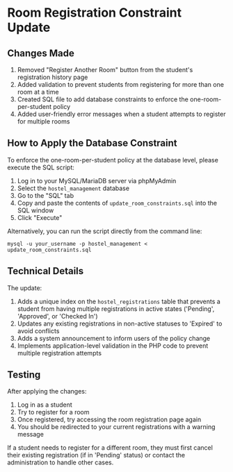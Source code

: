 # Room Registration Constraint Update

## Changes Made

1. Removed "Register Another Room" button from the student's registration history page
2. Added validation to prevent students from registering for more than one room at a time
3. Created SQL file to add database constraints to enforce the one-room-per-student policy
4. Added user-friendly error messages when a student attempts to register for multiple rooms

## How to Apply the Database Constraint

To enforce the one-room-per-student policy at the database level, please execute the SQL script:

1. Log in to your MySQL/MariaDB server via phpMyAdmin
2. Select the `hostel_management` database
3. Go to the "SQL" tab
4. Copy and paste the contents of `update_room_constraints.sql` into the SQL window
5. Click "Execute"

Alternatively, you can run the script directly from the command line:

```
mysql -u your_username -p hostel_management < update_room_constraints.sql
```

## Technical Details

The update:
1. Adds a unique index on the `hostel_registrations` table that prevents a student from having multiple registrations in active states ('Pending', 'Approved', or 'Checked In')
2. Updates any existing registrations in non-active statuses to 'Expired' to avoid conflicts
3. Adds a system announcement to inform users of the policy change
4. Implements application-level validation in the PHP code to prevent multiple registration attempts

## Testing

After applying the changes:
1. Log in as a student
2. Try to register for a room
3. Once registered, try accessing the room registration page again
4. You should be redirected to your current registrations with a warning message

If a student needs to register for a different room, they must first cancel their existing registration (if in 'Pending' status) or contact the administration to handle other cases.
